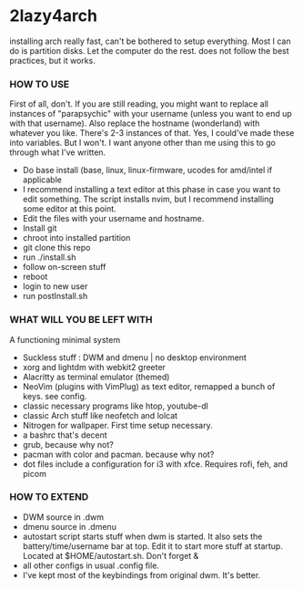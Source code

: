 # 2lazy4arch
installing arch really fast, can't be bothered to setup everything. Most I can do is partition disks. Let the computer do the rest. does not follow the best practices, but it works.

### HOW TO USE
First of all, don't.
If you are still reading, you might want to replace all instances of "parapsychic" with your username (unless you want to end up with that username).
Also replace the hostname (wonderland) with whatever you like. There's 2-3 instances of that.
Yes, I could've made these into variables. But I won't. I want anyone other than me using this to go through what I've written. 

- Do base install (base, linux, linux-firmware, ucodes for amd/intel if applicable
- I recommend installing a text editor at this phase in case you want to edit something. The script installs nvim, but I recommend installing some editor at this point.
- Edit the files with your username and hostname.
- Install git
- chroot into installed partition
- git clone this repo
- run ./install.sh
- follow on-screen stuff
- reboot
- login to new user
- run postInstall.sh

### WHAT WILL YOU BE LEFT WITH
A functioning minimal system
- Suckless stuff : DWM and dmenu | no desktop environment
- xorg and lightdm with webkit2 greeter
- Alacritty as terminal emulator (themed)
- NeoVim (plugins with VimPlug) as text editor, remapped a bunch of keys. see config.
- classic necessary programs like htop, youtube-dl
- classic Arch stuff like neofetch and lolcat
- Nitrogen for wallpaper. First time setup necessary.
- a bashrc that's decent
- grub, because why not?
- pacman with color and pacman. because why not?
- dot files include a configuration for i3 with xfce. Requires rofi, feh, and picom


### HOW TO EXTEND
- DWM source in .dwm
- dmenu source in .dmenu
- autostart script starts stuff when dwm is started. It also sets the battery/time/username bar at top. Edit it to start more stuff at startup. Located at $HOME/autostart.sh. Don't forget &
- all other configs in usual .config file.
- I've kept most of the keybindings from original dwm. It's better.

